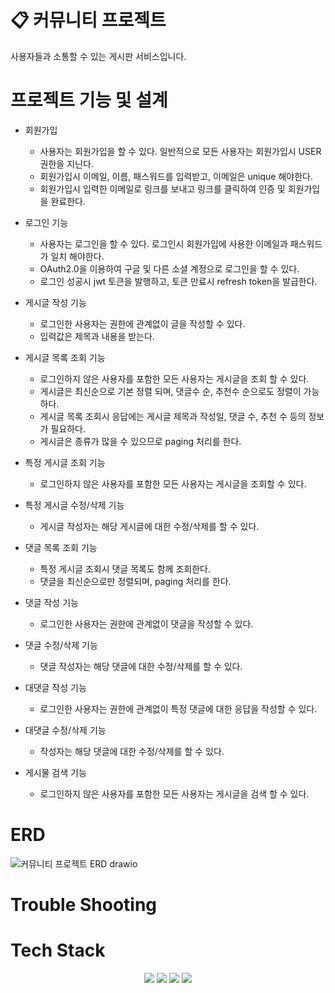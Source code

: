 # 📋 커뮤니티 프로젝트
사용자들과 소통할 수 있는 게시판 서비스입니다.

# 프로젝트 기능 및 설계
  - 회원가입
    - 사용자는 회원가입을 할 수 있다. 일반적으로 모든 사용자는 회원가입시 USER 권한을 지닌다.
    - 회원가입시 이메일, 이름, 패스워드를 입력받고, 이메일은 unique 해야한다.
    - 회원가입시 입력한 이메일로 링크를 보내고 링크를 클릭하여 인증 및 회원가입을 완료한다.
  
  - 로그인 기능
    - 사용자는 로그인을 할 수 있다. 로그인시 회원가입에 사용한 이메일과 패스워드가 일치 해야한다.
    - OAuth2.0을 이용하여 구글 및 다른 소셜 계정으로 로그인을 할 수 있다.
    - 로그인 성공시 jwt 토큰을 발행하고, 토큰 만료시 refresh token을 발급한다.
    
  - 게시글 작성 기능
    - 로그인한 사용자는 권한에 관계없이 글을 작성할 수 있다.
    - 입력값은 제목과 내용을 받는다.
    
  - 게시글 목록 조회 기능
    - 로그인하지 않은 사용자를 포함한 모든 사용자는 게시글을 조회 할 수 있다.
    - 게시글은 최신순으로 기본 정렬 되며, 댓글수 순, 추천수 순으로도 정렬이 가능하다.
    - 게시글 목록 조회시 응답에는 게시글 제목과 작성일, 댓글 수, 추천 수 등의 정보가 필요하다.
    - 게시글은 종류가 많을 수 있으므로 paging 처리를 한다.
    
  - 특정 게시글 조회 기능
    - 로그인하지 않은 사용자를 포함한 모든 사용자는 게시글을 조회할 수 있다.
    
  - 특정 게시글 수정/삭제 기능
    - 게시글 작성자는 해당 게시글에 대한 수정/삭제를 할 수 있다.
  
  - 댓글 목록 조회 기능
    - 특정 게시글 조회시 댓글 목록도 함께 조회한다.
    - 댓글을 최신순으로만 정렬되며, paging 처리를 한다.
  
  - 댓글 작성 기능
    - 로그인한 사용자는 권한에 관계없이 댓글을 작성할 수 있다.
    
  - 댓글 수정/삭제 기능
    - 댓글 작성자는 해당 댓글에 대한 수정/삭제를 할 수 있다.
    
  - 대댓글 작성 기능
    - 로그인한 사용자는 권한에 관계없이 특정 댓글에 대한 응답을 작성할 수 있다.
  
  - 대댓글 수정/삭제 기능
    - 작성자는 해당 댓글에 대한 수정/삭제를 할 수 있다.
    
  - 게시물 검색 기능
    - 로그인하지 않은 사용자를 포함한 모든 사용자는 게시글을 검색 할 수 있다.
  

# ERD
  ![커뮤니티 프로젝트 ERD drawio](https://user-images.githubusercontent.com/122556674/235506963-1dc84d24-b7ff-49dd-9b6f-d323c5552e7b.png)

# Trouble Shooting


# Tech Stack
  <div align=center>
    <img src="https://img.shields.io/badge/java-007396?style=for-the-badge&logo=java&logoColor=white">
    <img src="https://img.shields.io/badge/spring-6DB33F?style=for-the-badge&logo=spring&logoColor=white">
    <img src="https://img.shields.io/badge/mysql-4479A1?style=for-the-badge&logo=mysql&logoColor=white">
    <img src="https://img.shields.io/badge/git-F05032?style=for-the-badge&logo=git&logoColor=white">
  </div>
  
